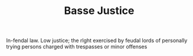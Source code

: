 ---
title: Basse Justice
permalink: "/definitions/basse-justice.html"
body: In-fendal law. Low justice; the rlght exercised by feudal lords of personally
  trying persons charged with trespasses or minor offenses
published_at: '2018-07-07'
layout: post
---